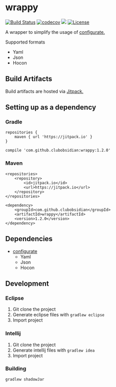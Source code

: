 # wrappy
[![Build Status](https://travis-ci.org/ClubObsidian/wrappy.svg?branch=master)](https://travis-ci.org/ClubObsidian/wrappy)
[![codecov](https://codecov.io/gh/ClubObsidian/wrappy/branch/master/graph/badge.svg)](https://codecov.io/gh/ClubObsidian/wrappy)
[![](https://jitpack.io/v/clubobsidian/wrappy.svg)](https://jitpack.io/#clubobsidian/wrappy)
[![License](https://img.shields.io/badge/License-Apache%202.0-blue.svg)](https://opensource.org/licenses/Apache-2.0)

A wrapper to simplify the usage of [configurate.](https://github.com/SpongePowered/configurate)

Supported formats
* Yaml
* Json
* Hocon


## Build Artifacts

Build artifacts are hosted via [Jitpack.](https://jitpack.io/#clubobsidian/wrappy/)

## Setting up as a dependency

### Gradle

```
repositories {
	maven { url 'https://jitpack.io' }
}

compile 'com.github.clubobsidian:wrappy:1.2.0'
```

### Maven

```
<repositories>
	<repository>
		<id>jitpack.io</id>
		<url>https://jitpack.io</url>
	</repository>
</repositories>

<dependency>
	<groupId>com.github.clubobsidian</groupId>
	<artifactId>wrappy</artifactId>
	<version>1.2.0</version>
</dependency>
```

## Dependencies

* [configurate](https://github.com/SpongePowered/configurate)
  * Yaml
  * Json
  * Hocon

## Development

### Eclipse

1. Git clone the project
2. Generate eclipse files with `gradlew eclipse`
3. Import project

### Intellij

1. Git clone the project
2. Generate intellij files with `gradlew idea`
3. Import project

### Building

`gradlew shadowJar`